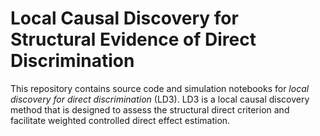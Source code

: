 # Local Causal Discovery for Structural Evidence of Direct Discrimination

This repository contains source code and simulation notebooks for *local discovery for direct discrimination* (LD3). LD3 is a local causal discovery method that is designed to assess the structural direct criterion and facilitate weighted controlled direct effect estimation.

